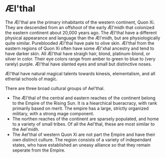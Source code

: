 # Æl'thal

The Æl'thal are the primary inhabitants of the western continent, Quon Xi. They are descended from an offshoot of the early Æl'midh that colonized the eastern continent about 20,000 years ago. The
Æl'thal have a different physical appearance and language than the Æl'midh, but are physiologically quite similar.
Pureblooded Æl'thal have pale to olive skin. Æl'thal from the eastern regions of Quon Xi often have some Æl'xhal ancestry and tend to have darker skin.
All Æl'thal have straigh hair, blond, platinum-blond, or silver in color. Their eye colors range from amber to green to blue to (very rarely) purple.
Æl'thal have slanted eyes and small but distinctive noses.


Æl'thal have natural magical talents towards kinesis, elementalism, and all etherial schools of magic.

There are three broad cultural groups of Ael'thal.
 - The Æl'thal of the central and eastern reaches of the continent belong to the Empire of the Rising Sun. It is a hiearchical bueracracy, with rank primarily based on merit. The empire has a large, strictly organized military, with a strong mage component.
 - The northen reaches of the continent are sparsely populated, and home to a variety of small tribes. Of all the Ael'thal, these are most similar to the Ael'midh.
 - The Ael'thal of western Quon Xi are not part the Empire and have their own distinct culture. The region consists of a variety of independant states, who have established an uneasy alliance so that they remain seperate from the Empire. 